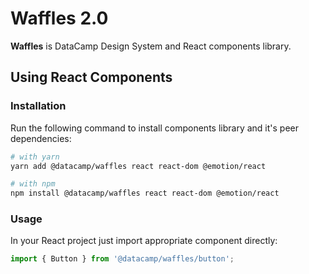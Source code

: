 # Waffles 2.0

**Waffles** is DataCamp Design System and React components library.

## Using React Components

### Installation

Run the following command to install components library and it's peer dependencies:

```bash
# with yarn
yarn add @datacamp/waffles react react-dom @emotion/react

# with npm
npm install @datacamp/waffles react react-dom @emotion/react
```

### Usage

In your React project just import appropriate component directly:

```js
import { Button } from '@datacamp/waffles/button';
```
